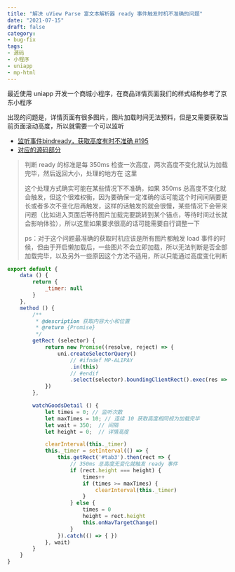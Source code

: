 ```yaml
---
title: "解决 uView Parse 富文本解析器 ready 事件触发时机不准确的问题"
date: "2021-07-15"
draft: false
category:
- bug-fix
tags:
- 源码
- 小程序
- uniapp
- mp-html
---
```



最近使用 uniapp 开发一个商城小程序，在商品详情页面我们的样式结构参考了京东小程序

出现的问题是，详情页面有很多图片，图片加载时间无法预料，但是又需要获取当前页面滚动高度，所以就需要一个可以监听




- [监听事件bindready，获取高度有时不准确 #195](https://github.com/jin-yufeng/mp-html/issues/195)
- [对应的源码部分](https://github.com/jin-yufeng/mp-html/blob/master/src/miniprogram/index.js#L336)


> 判断 ready 的标准是每 350ms 检查一次高度，两次高度不变化就认为加载完毕，然后返回大小，处理的地方在 这里
>
> 这个处理方式确实可能在某些情况下不准确，如果 350ms 总高度不变化就会触发，但这个很难权衡，因为要确保一定准确的话可能这个时间间隔要更长或者多次不变化后再触发，这样的话触发的就会很慢，某些情况下会带来问题（比如进入页面后等待图片加载完要跳转到某个锚点，等待时间过长就会影响体验），所以这里如果要求很高的话可能需要自行调整一下
>
> ps：对于这个问题最准确的获取时机应该是所有图片都触发 load 事件的时候，但由于开启懒加载后，一些图片不会立即加载，所以无法判断是否全部加载完毕，以及另外一些原因这个方法不适用，所以只能通过高度变化判断


```js
export default {
	data () {
		return {
			_timer: null
		}
	},
	method () {
		/**
		 * @description 获取内容大小和位置
		 * @return {Promise}
		 */
		getRect (selector) {
			return new Promise((resolve, reject) => {
				uni.createSelectorQuery()
					// #ifndef MP-ALIPAY
					.in(this)
					// #endif
					.select(selector).boundingClientRect().exec(res => res[0] ? resolve(res[0]) : reject(Error('Root label not found')))
			})
		},

		watchGoodsDetail () {
			let times = 0; // 监听次数
			let maxTimes = 10; // 连续 10 获取高度相同视为加载完毕
			let wait = 350;  // 间隔
			let height = 0;  // 详情高度

			clearInterval(this._timer)
			this._timer = setInterval(() => {
				this.getRect('#tab3').then(rect => {
					// 350ms 总高度无变化就触发 ready 事件
					if (rect.height === height) {
						times++
						if (times >= maxTimes) {
							clearInterval(this._timer)
						}
					} else {
						times = 0
						height = rect.height
						this.onNavTargetChange()
					}
				}).catch(() => { })
			}, wait)
		}
	}
}
```